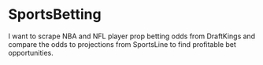 # SportsBetting
I want to scrape NBA and NFL player prop betting odds from DraftKings and compare the odds to projections from SportsLine to find profitable bet opportunities. 

